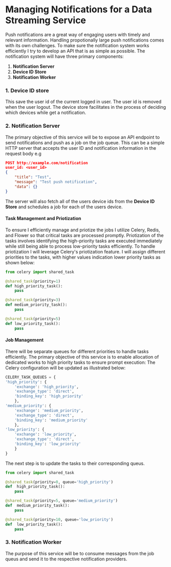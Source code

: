 # Managing Notifications for a Data Streaming Service
Push notifications are a great way of engaging users with timely and relevant information. Handling propotionally large push notifications comes with its own challenges. To make sure the notification system works efficiently I try to develop an API that is as simple as possible.
The notification system will have three primary components:
			
1.	**Notification Server**
2.	**Device ID Store**
3.	**Notification Worker**

### 1. Device ID store
This save the user id of the current logged in user. The user id is removed when the user logout.
The device store facilitates in the process of deciding which devices while get a notification.
###  2. Notification Server
The primary objective of this service will be to expose an API endpoint to send notifications and push as a job on the job queue. This can be a simple HTTP server that accepts the user ID and notification information in the request body e.g
```json
POST http://example.com/notification
user_id: <user_id>
{
	"title": "Test",
	"message": "Test push notification",
	"data": {}
}
```
The server will also fetch all of the users device ids from the  **Device ID  Store** and schedules a job for each of the users device.
#### Task Management and Priotization
To ensure I efficiently manage and priotize the jobs I utilize Celery, Redis, and Flower so that critical tasks are processed promptly.
Priotization of the tasks involves identifying the high-priority tasks are executed immediately while still being able to process low-priority tasks efficiently.
To handle priotization I will leverage Celery's priotization feature. I will assign different priorities to the tasks, with higher values indication lower priority tasks as shown below:
```python
from celery import shared_task

@shared_task(priority=1)
def high_priority_task():
	pass

@shared_task(priority=3)
def medium_priority_task():
	pass

@shared_task(priority=5)
def low_priority_task():
	pass
```
#### Job Management
There will be separate queues for different priorities to handle tasks efficiently. The primary objective of this service is to enable allocation of dedicated works to high priority tasks to ensure prompt execution: The Celery configuration will be updated as illustrated below:
```python
CELERY_TASK_QUEUES = {
'high_priority': {
	'exchange': 'high_priority',
	'exchange_type': 'direct',
	'binding_key': 'high_priority'
	},
'medium_priority': {
	'exchange': 'medium_priority',
	'exchange_type': 'direct',
	'binding_key': 'medium_priority'
	},
'low_priority': {
	'exchange': 'low_priority',
	'exchange_type': 'direct',
	'binding_key': 'low_priority'
	}
}
```

The next step is to update the tasks to their corresponding queus.

```python
from celery import shared_task

@shared_task(priority=0, queue='high_priority')
def  high_priority_task():
	pass

@shared_task(priority=5, queue='medium_priority')
def  medium_priority_task():
	pass

@shared_task(priority=10, queue='low_priority')
def  low_priority_task():
	pass
```
### 3. Notification Worker
The purpose of this service will be to consume messages from the job queus and send it to the respective notification providers.


